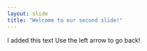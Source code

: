 ```yaml
---
layout: slide
title: "Welcome to our second slide!"
---
```

I added this text
Use the left arrow to go back!
